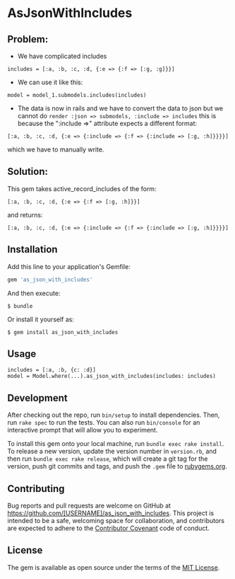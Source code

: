 # AsJsonWithIncludes

## Problem:

- We have complicated includes

```
includes = [:a, :b, :c, :d, {:e => {:f => [:g, :g]}}]
```

- We can use it like this:

```
model = model_1.submodels.includes(includes)
```

- The data is now in rails and we have to convert the data to json but we cannot do `render :json => submodels, :include => includes`
this is because the ":include =>" attribute expects a different format:

```
[:a, :b, :c, :d, {:e => {:include => {:f => {:include => [:g, :h]}}}}]
```

which we have to manually write.

## Solution: 

This gem takes active_record_includes of the form:

```
[:a, :b, :c, :d, {:e => {:f => [:g, :h]}}]
```

and returns:

```
[:a, :b, :c, :d, {:e => {:include => {:f => {:include => [:g, :h]}}}}]
```

## Installation

Add this line to your application's Gemfile:

```ruby
gem 'as_json_with_includes'
```

And then execute:

    $ bundle

Or install it yourself as:

    $ gem install as_json_with_includes

## Usage

```
includes = [:a, :b, {c: :d}]
model = Model.where(...).as_json_with_includes(includes: includes)
```

## Development

After checking out the repo, run `bin/setup` to install dependencies. Then, run `rake spec` to run the tests. You can also run `bin/console` for an interactive prompt that will allow you to experiment.

To install this gem onto your local machine, run `bundle exec rake install`. To release a new version, update the version number in `version.rb`, and then run `bundle exec rake release`, which will create a git tag for the version, push git commits and tags, and push the `.gem` file to [rubygems.org](https://rubygems.org).

## Contributing

Bug reports and pull requests are welcome on GitHub at https://github.com/[USERNAME]/as_json_with_includes. This project is intended to be a safe, welcoming space for collaboration, and contributors are expected to adhere to the [Contributor Covenant](http://contributor-covenant.org) code of conduct.


## License

The gem is available as open source under the terms of the [MIT License](http://opensource.org/licenses/MIT).

